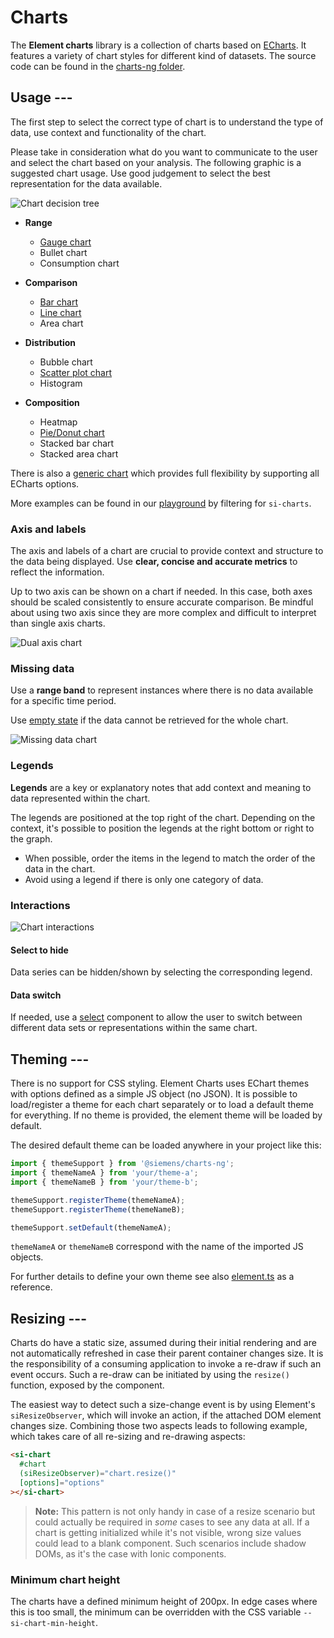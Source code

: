 # Charts

The **Element charts** library is a collection of charts based on [ECharts](https://echarts.apache.org/).
It features a variety of chart styles for different kind of datasets. The source
code can be found in the [charts-ng folder](https://github.com/Killusions/element/blob/main/projects/charts-ng).

## Usage ---

The first step to select the correct type of chart is to understand the type of
data, use context and functionality of the chart.

Please take in consideration what do you want to communicate to the user and
select the chart based on your analysis. The following graphic is a suggested
chart usage. Use good judgement to select the best representation for the data
available.

![Chart decision tree](images/charts-decision-tree.png)

- **Range**
    - [Gauge chart](gauge-chart.md)
    - Bullet chart
    - Consumption chart

- **Comparison**
    - [Bar chart](bar-chart.md)
    - [Line chart](line-chart.md)
    - Area chart

- **Distribution**
    - Bubble chart
    - [Scatter plot chart](scatter-chart.md)
    - Histogram

- **Composition**
    - Heatmap
    - [Pie/Donut chart](circle-chart.md)
    - Stacked bar chart
    - Stacked area chart

There is also a [generic chart](generic-chart.md) which provides full
flexibility by supporting all ECharts options.

More examples can be found in our [playground](https://element.siemens.io/element-examples/#/overview?q=si-charts)
by filtering for `si-charts`.

### Axis and labels

The axis and labels of a chart are crucial to provide context and structure to
the data being displayed. Use **clear, concise and accurate metrics** to reflect
the information.

Up to two axis can be shown on a chart if needed. In this case, both axes should
be scaled consistently to ensure accurate comparison. Be mindful about using
two axis since they are more complex and difficult to interpret than single axis
charts.

![Dual axis chart](images/chart-axis-dual.png)

### Missing data

Use a **range band** to represent instances where there is no data available for
a specific time period.

Use [empty state](../status-notifications/empty-state.md) if the data cannot
be retrieved for the whole chart.

![Missing data chart](images/chart-missing-data.png)

### Legends

**Legends** are a key or explanatory notes that add context and meaning to data
represented within the chart.

The legends are positioned at the top right of the chart. Depending on the
context, it's possible to position the legends at the right bottom or right to
the graph.

- When possible, order the items in the legend to match the order of the data in
  the chart.
- Avoid using a legend if there is only one category of data.

### Interactions

![Chart interactions](images/chart-interaction.png)

#### Select to hide

Data series can be hidden/shown by selecting the corresponding legend.

#### Data switch

If needed, use a [select](../forms-inputs/select.md) component to allow the
user to switch between different data sets or representations within the same
chart.

## Theming ---

There is no support for CSS styling. Element Charts uses EChart themes with
options defined as a simple JS object (no JSON). It is possible to load/register
a theme for each chart separately or to load a default theme for everything. If 
no theme is provided, the element theme will be loaded by default.

The desired default theme can be loaded anywhere in your project like this:

```typescript
import { themeSupport } from '@siemens/charts-ng';
import { themeNameA } from 'your/theme-a';
import { themeNameB } from 'your/theme-b';

themeSupport.registerTheme(themeNameA);
themeSupport.registerTheme(themeNameB);

themeSupport.setDefault(themeNameA);
```

`themeNameA` or `themeNameB` correspond with the name of the imported JS
objects.

For further details to define your own theme see also
[element.ts](https://github.com/Killusions/element/blob/main/projects/charts-ng/src/shared/themes/element.ts)
as a reference.

## Resizing ---

Charts do have a static size, assumed during their initial rendering and are not
automatically refreshed in case their parent container changes size. It is the
responsibility of a consuming application to invoke a re-draw if such an event
occurs. Such a re-draw can be initiated by using the `resize()` function,
exposed by the component.

The easiest way to detect such a size-change event is by using Element's
`siResizeObserver`, which will invoke an action, if the attached DOM element
changes size. Combining those two aspects leads to following example, which
takes care of all re-sizing and re-drawing aspects:

```html
<si-chart
  #chart
  (siResizeObserver)="chart.resize()"
  [options]="options"
></si-chart>
```

> **Note:** This pattern is not only handy in case of a resize scenario but
> could actually be required in *some* cases to see any data at all. If a chart
> is getting initialized while it's not visible, wrong size values could lead to
> a blank component. Such scenarios include shadow DOMs, as it's the case with
> Ionic components.

### Minimum chart height

The charts have a defined minimum height of 200px. In edge cases where this is too small, the
minimum can be overridden with the CSS variable `--si-chart-min-height`.
